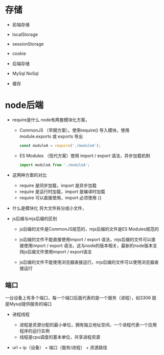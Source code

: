 # 存储
- 前端存储
 - localStorage
 - sessionStorage
 - cookie
    
- 后端存储
 - MySql NoSql 
- 缓存

# node后端
- require是什么
    node有两套模块化方案，
    - CommonJS （早期方案）。使用require() 导入模块，使用 module.exports 或 exports 导出
        ```js
        const moduleA = require('./moduleA');
        ```
    - ES Modules （现代方案）使用 import / export 语法，异步加载机制
        ```js
        import moduleA from './moduleA';
        ``` 
- 这两种方案的对比
    - require 是同步加载，import 是异步加载
    - require 是运行时加载，import 是编译时加载
    - require 可以直接使用，import 必须使用 {}

- 什么是模块化
将大文件拆分成小文件，

- js后缀与mjs后缀的区别
    - js后缀的文件是CommonJS规范的，mjs后缀的文件是ES Modules规范的

    - js后缀的文件不能直接使用import / export 语法，mjs后缀的文件可以直接使用import / export 语法，这与node的版本相关，最新的node版本支持js后缀文件使用import / export语法

    - js后缀的文件不能使用浏览器直接运行，mjs后缀的文件可以使用浏览器直接运行





## 端口
一台设备上有多个端口，每一个端口后面代表的是一个服务（进程），如3306 就是Mysql提供服务的端口
- 进程线程
    - 进程是资源分配的最小单位，拥有独立地址空间，一个进程代表一个应用程序的运行实例
    - 线程是cpu调度的基本单位，共享进程资源

- url = ip（设备） + 端口（服务/进程） + 资源路径

